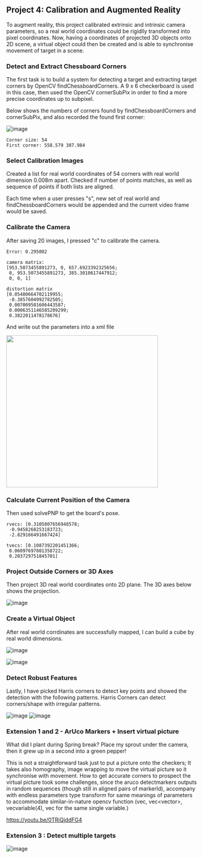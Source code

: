## Project 4: Calibration and Augmented Reality

To augment reality, this project calibrated extrinsic and intrinsic camera parameters, so a real world coordinates could be rigidlly transformed into pixel coordinates.  Now, having a coordinates of projected 3D objects onto 2D scene, a virtual object could then be created and is able to synchronise movement of target in a scene.

### Detect and Extract Chessboard Corners
The first task is to build a system for detecting a target and extracting target corners by OpenCV findChessboardCorners. A 9 x 6 checkerboard is used in this case, then used the OpenCV cornerSubPix in order to find a more precise coordinates up to subpixel.  

Below shows the numbers of corners found by findChessboardCorners and cornerSubPix, and also recorded the found first corner:

![image](https://user-images.githubusercontent.com/21034990/218807563-0c66802c-ecef-43fe-840a-2b5942228a77.png)

```
Corner size: 54
First corner: 558.579 387.984
```
### Select Calibration Images
Created a list for real world coordinates of 54 corners with real world dimension 0.008m apart.  Checked if number of points matches, as well as sequence of points if both lists are aligned. 

Each time when a user presses "s", new set of real world and findChessboardCorners would be appended and the current video frame would be saved.
 
### Calibrate the Camera
After saving 20 images, I pressed "c" to calibrate the camera.  
```
Error: 0.295002

camera matrix: 
[953.5073455891273, 0, 657.6923392325656;
 0, 953.5073455891273, 385.3010617447912;
 0, 0, 1]

distortion matrix 
[0.05480664702119955;
 -0.3857604992782505;
 0.007009501606443587;
 0.0006351146585209299;
 0.3822011478178676]
```

And write out the parameters into a xml file

<img src = "https://user-images.githubusercontent.com/21034990/180331456-ea225b58-383a-4b3a-8b16-b8e51bfbbeba.png" width = 400>

### Calculate Current Position of the Camera
Then used solvePNP to get the board's pose.

```
rvecs: [0.3105807656948578;
 -0.9458268253183723;
 -2.829166491667424]

tvecs: [0.1087392201451366;
 0.06097697801358722;
 0.203729751845701]
```

### Project Outside Corners or 3D Axes
Then project 3D real world coordinates onto 2D plane.  The 3D axes below shows the projection.

 ![image](https://user-images.githubusercontent.com/21034990/180331597-097432b3-a1d0-4242-9399-3948f5f88770.png)

### Create a Virtual Object
After real world corrdinates are successfully mapped, I can build a cube by real world dimensions.

 ![image](https://user-images.githubusercontent.com/21034990/180331637-d4a94e9f-6612-404f-8625-1855c4be8fdf.png)
 
 ![image](https://user-images.githubusercontent.com/21034990/180331645-c2e36ae7-a31d-4dc2-8bcb-1bd0bd51e43b.png)
  
### Detect Robust Features
Lastly, I have picked Harris corners to detect key points and showed the detection with the following patterns.
Harris Corners can detect corners/shape with irregular patterns.  

 ![image](https://user-images.githubusercontent.com/21034990/180331690-08b25355-6837-4c2e-802f-97f726e35006.png)
 ![image](https://user-images.githubusercontent.com/21034990/180331703-d097d9c9-85e9-4185-b062-d68b052f39af.png)
   
### Extension 1 and 2 - ArUco Markers + Insert virtual picture 
What did I plant during Spring break?  Place my sprout under the camera, then it grew up in a second into a green pepper!
 
This is not a straightforward task just to put a picture onto the checkers;  It takes also homography, image wrapping to move the virtual picture so it synchronise with movement.  How to get accurate corners to prospect the virtual picture took some challenges, since the aruco detectmarkers outputs in random sequences (though still in aligned pairs of markerId), accompany with endless parameters type transform for same meanings of parameters to accommodate similar-in-nature opencv function (vec<point2f>, vec<vector<point2f>>, vec<point2f>variable(4), vec<point> for the same single variable.)
 
https://youtu.be/0TRiQjddFG4
 
 
### Extension 3 : Detect multiple targets 
  ![image](https://user-images.githubusercontent.com/21034990/180387179-ef1d07ed-6b12-4ea6-8dc5-6785741b3290.png)

